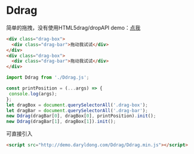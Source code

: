 # Ddrag
简单的拖拽，没有使用HTML5drag/dropAPI
demo：[点我](http://demo.daryldong.com/Ddrag/)

```html
<div class="drag-box">
  <div class="drag-bar">拖动我试试</div>
</div>
<div class="drag-box">
  <div class="drag-bar">拖动我试试</div>
</div>
```
```javascript
import Ddrag from './Ddrag.js';

const printPosition = (...args) => {
 console.log(args);
};
let dragBox = document.querySelectorAll('.drag-box');
let dragBar = document.querySelectorAll('.drag-bar');
new Ddrag(dragBar[0], dragBox[0], printPosition).init();
new Ddrag(dragBar[1], dragBox[1]).init();
```

可直接引入
```html
<script src="http://demo.daryldong.com/Ddrag/Ddrag.min.js"></script>
```
